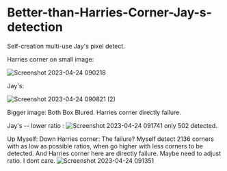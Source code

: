 # Better-than-Harries-Corner-Jay-s-detection
Self-creation multi-use Jay's pixel detect.


Harries corner on small image:

![Screenshot 2023-04-24 090218](https://user-images.githubusercontent.com/124453554/233893062-51abeb30-84e6-41e5-9d46-9b3c881c5c44.png)


Jay's:

![Screenshot 2023-04-24 090821 (2)](https://user-images.githubusercontent.com/124453554/233893266-2e20b24f-56c7-4dbb-b151-83f72fe5a2d5.png)



Bigger image: Both Box Blured. Harries corner directly failure.

Jay's -- lower ratio :
![Screenshot 2023-04-24 091741](https://user-images.githubusercontent.com/124453554/233894260-58015525-923b-4170-8b7d-ec07efc996d5.png)
only 502 detected.

Up Myself:
Down Harries corner:
The failure? 
Myself detect 2136 corners with as low as possible ratios, when go higher with less corners to be detected.
And Harries corner here are directly failure. Maybe need to adjust ratio. I dont care.
![Screenshot 2023-04-24 091351](https://user-images.githubusercontent.com/124453554/233894638-667131be-b631-46ee-8471-4de5cb285d28.png)


